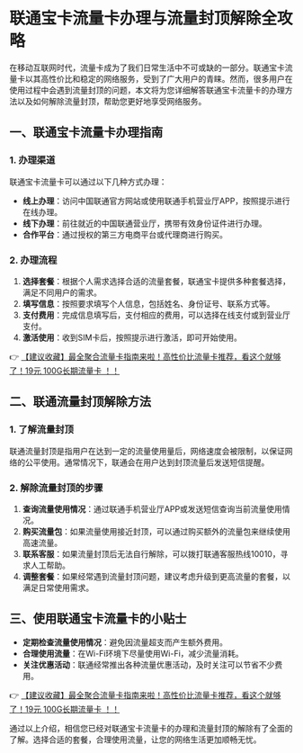 # 联通宝卡流量卡办理与流量封顶解除全攻略

在移动互联网时代，流量卡成为了我们日常生活中不可或缺的一部分。联通宝卡流量卡以其高性价比和稳定的网络服务，受到了广大用户的青睐。然而，很多用户在使用过程中会遇到流量封顶的问题，本文将为您详细解答联通宝卡流量卡的办理方法以及如何解除流量封顶，帮助您更好地享受网络服务。

## 一、联通宝卡流量卡办理指南

### 1. 办理渠道
联通宝卡流量卡可以通过以下几种方式办理：
- **线上办理**：访问中国联通官方网站或使用联通手机营业厅APP，按照提示进行在线办理。
- **线下办理**：前往就近的中国联通营业厅，携带有效身份证件进行办理。
- **合作平台**：通过授权的第三方电商平台或代理商进行购买。

### 2. 办理流程
1. **选择套餐**：根据个人需求选择合适的流量套餐，联通宝卡提供多种套餐选择，满足不同用户的需求。
2. **填写信息**：按照要求填写个人信息，包括姓名、身份证号、联系方式等。
3. **支付费用**：完成信息填写后，支付相应的费用，可以选择在线支付或到营业厅支付。
4. **激活使用**：收到SIM卡后，按照提示进行激活，即可开始使用。

👉 [【建议收藏】最全聚合流量卡指南来啦！高性价比流量卡推荐，看这个就够了！19元 100G长期流量卡 ！！](https://www.91haoka.cn/webapp/weixiaodian/index.html?shop_id=563381)

## 二、联通流量封顶解除方法

### 1. 了解流量封顶
联通流量封顶是指用户在达到一定的流量使用量后，网络速度会被限制，以保证网络的公平使用。通常情况下，联通会在用户达到封顶流量后发送短信提醒。

### 2. 解除流量封顶的步骤
1. **查询流量使用情况**：通过联通手机营业厅APP或发送短信查询当前流量使用情况。
2. **购买流量包**：如果流量使用接近封顶，可以通过购买额外的流量包来继续使用高速流量。
3. **联系客服**：如果流量封顶后无法自行解除，可以拨打联通客服热线10010，寻求人工帮助。
4. **调整套餐**：如果经常遇到流量封顶问题，建议考虑升级到更高流量的套餐，以满足日常使用需求。

## 三、使用联通宝卡流量卡的小贴士

- **定期检查流量使用情况**：避免因流量超支而产生额外费用。
- **合理使用流量**：在Wi-Fi环境下尽量使用Wi-Fi，减少流量消耗。
- **关注优惠活动**：联通经常推出各种流量优惠活动，及时关注可以节省不少费用。

👉 [【建议收藏】最全聚合流量卡指南来啦！高性价比流量卡推荐，看这个就够了！19元 100G长期流量卡 ！！](https://www.91haoka.cn/webapp/weixiaodian/index.html?shop_id=563381)

通过以上介绍，相信您已经对联通宝卡流量卡的办理和流量封顶的解除有了全面的了解。选择合适的套餐，合理使用流量，让您的网络生活更加顺畅无忧。